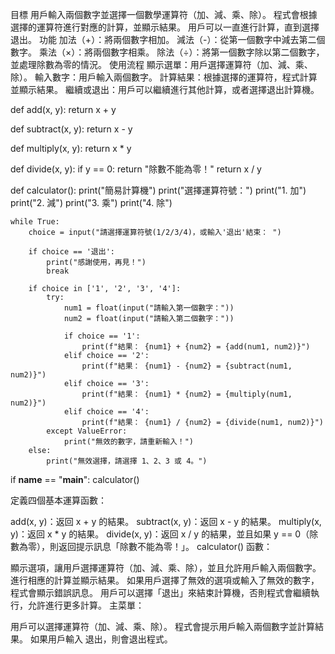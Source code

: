 目標
用戶輸入兩個數字並選擇一個數學運算符（加、減、乘、除）。
程式會根據選擇的運算符進行對應的計算，並顯示結果。
用戶可以一直進行計算，直到選擇退出。
功能
加法（+）：將兩個數字相加。
減法（-）：從第一個數字中減去第二個數字。
乘法（×）：將兩個數字相乘。
除法（÷）：將第一個數字除以第二個數字，並處理除數為零的情況。
使用流程
顯示選單：用戶選擇運算符（加、減、乘、除）。
輸入數字：用戶輸入兩個數字。
計算結果：根據選擇的運算符，程式計算並顯示結果。
繼續或退出：用戶可以繼續進行其他計算，或者選擇退出計算機。


def add(x, y):
    return x + y

def subtract(x, y):
    return x - y

def multiply(x, y):
    return x * y

def divide(x, y):
    if y == 0:
        return "除數不能為零！"
    return x / y

def calculator():
    print("簡易計算機")
    print("選擇運算符號：")
    print("1. 加")
    print("2. 減")
    print("3. 乘")
    print("4. 除")

    while True:
        choice = input("請選擇運算符號(1/2/3/4)，或輸入'退出'結束： ")

        if choice == '退出':
            print("感謝使用，再見！")
            break

        if choice in ['1', '2', '3', '4']:
            try:
                num1 = float(input("請輸入第一個數字："))
                num2 = float(input("請輸入第二個數字："))

                if choice == '1':
                    print(f"結果： {num1} + {num2} = {add(num1, num2)}")
                elif choice == '2':
                    print(f"結果： {num1} - {num2} = {subtract(num1, num2)}")
                elif choice == '3':
                    print(f"結果： {num1} * {num2} = {multiply(num1, num2)}")
                elif choice == '4':
                    print(f"結果： {num1} / {num2} = {divide(num1, num2)}")
            except ValueError:
                print("無效的數字，請重新輸入！")
        else:
            print("無效選擇，請選擇 1、2、3 或 4。")

if __name__ == "__main__":
    calculator()

定義四個基本運算函數：

add(x, y)：返回 x + y 的結果。
subtract(x, y)：返回 x - y 的結果。
multiply(x, y)：返回 x * y 的結果。
divide(x, y)：返回 x / y 的結果，並且如果 y == 0（除數為零），則返回提示訊息「除數不能為零！」。
calculator() 函數：

顯示選項，讓用戶選擇運算符（加、減、乘、除），並且允許用戶輸入兩個數字。
進行相應的計算並顯示結果。
如果用戶選擇了無效的選項或輸入了無效的數字，程式會顯示錯誤訊息。
用戶可以選擇「退出」來結束計算機，否則程式會繼續執行，允許進行更多計算。
主菜單：

用戶可以選擇運算符（加、減、乘、除）。
程式會提示用戶輸入兩個數字並計算結果。
如果用戶輸入 退出，則會退出程式。
